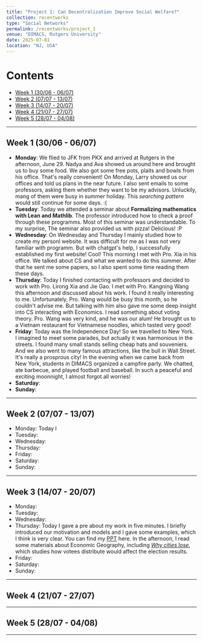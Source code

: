 ```yaml
---
title: "Project 1: Can Decentralization Improve Social Welfare?"
collection: recentworks
type: "Social Networks"
permalink: /recentworks/project_1
venue: "DIMACS, Rutgers University"
date: 2025-07-01
location: "NJ, USA"
---
```


<!--
This is a description of a teaching experience. You can use markdown like any other post.
-->

# Contents

- [Week 1 (30/06 - 06/07)](#week-1-3006---0607)
- [Week 2 (07/07 - 13/07)](#week-2-0707---1307)
- [Week 3 (14/07 - 20/07)](#week-3-1407---2007)
- [Week 4 (21/07 - 27/07)](#week-4-2107---2707)
- [Week 5 (28/07 - 04/08)](#week-5-2807---0408)

---

## Week 1 (30/06 - 06/07)

- **Monday**: We flied to JFK from PKX and arrived at Rutgers in the afternoon, June 29. Nadya and Ava showed us around here and brought us to buy some food. We also got some free pots, plaits and bowls from his office. That's really convenient! On Monday, Larry showed us our offices and told us plans in the near future. I also sent emails to some professors, asking them whether they want to be my advisors. Unluckily, mang of them were busy in summer holiday. This *searching pattern* would still continue for some days. :(  
- **Tuesday**: Today we attended a seminar about **Formalizing mathematics with Lean and Mathlib**. The professor introduced how to check a proof through these programms. Most of this seminar was understandable. To my surprise, The seminar also provided us with pizza! Delicious! :P  
- **Wednesday**: On Wednesday and Thursday I mainly studied how to create my personl website. It was difficult for me as I was not very familiar with programm. But with chatgpt's help, I successfully established my first website! Cool! This morning I met with Pro. Xia in his office. We talked about CS and what we wanted to do this summer. After that he sent me some papers, so I also spent some time reading them these days.
- **Thursday**: Today I finished contacting with professors and decided to work with Pro. Lirong Xia and Jie Gao. I met with Pro. Kangning Wang this afternoon and discussed about his work. I found it really interesting to me. Unfortunately, Pro. Wang would be busy this month, so he couldn't advise me. But talking with him also gave me some deep insight into CS interacting with Economics. I read something about voting theory. Pro. Wang was very kind, and he was our alum! He brought us to a Vietnam restaurant for Vietnamese noodles, which tasted very good!  
- **Friday**: Today was the Independence Day! So we travelled to New York. I imagined to meet some parades, but actually it was harmonious in the streets. I found many small stands selling cheap hats and souveniers. And we also went to many famous attractions, like the bull in Wall Street. It's really a prosprous city! In the evening when we came back from New York, students in DIMACS organized a campfire party. We chatted, ate barbecue, and played football and baseball. In such a peaceful and exciting moonnight, I almost forgot all worries! 
- **Saturday**:  
- **Sunday**:  

---

## Week 2 (07/07 - 13/07)

- Monday: Today I 
- Tuesday:  
- Wednesday:  
- Thursday:  
- Friday:  
- Saturday:  
- Sunday:  

---

## Week 3 (14/07 - 20/07)

- Monday:  
- Tuesday:  
- Wednesday:  
- Thursday: Today I gave a pre about my work in five minutes. I briefly introduced our motivation and models and I gave some examples, which I think is very clear. You can find my [PPT](/assets/recentworks/project1_ppt_0717_v1.pdf) here. In the afternoon, I read some materials about Economic Geography, including [*Why cities lose*](https://www.jonathanrodden.com/why-cities-lose), which studies how votees distribute would affect the election results.  
- Friday:  
- Saturday:  
- Sunday:  

---

## Week 4 (21/07 - 27/07)

---

## Week 5 (28/07 - 04/08)

---
